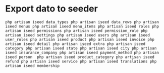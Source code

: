 # Export dato to seeder
``
php artisan iseed data_types
php artisan iseed data_rows
php artisan iseed menus
php artisan iseed menu_items
php artisan iseed roles
php artisan iseed permissions
php artisan iseed permission_role
php artisan iseed settings
php artisan iseed users
php artisan iseed user_roles
php artisan iseed product
php artisan iseed invoice
php artisan iseed detail
php artisan iseed extra
php artisan iseed category
php artisan iseed state
php artisan iseed city
php artisan iseed insurance_company
php artisan iseed payment_method
php artisan iseed person 
php artisan iseed product_category
php artisan iseed refund
php artisan iseed service
php artisan iseed translations
php artisan iseed membership
``
